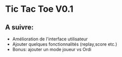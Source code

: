 # Tic Tac Toe V0.1

## A suivre:

-   Amélioration de l'interface utilisateur
-   Ajouter quelques fonctionnalités (replay,score etc.)
-   Bonus: ajouter un mode joueur vs Ordi